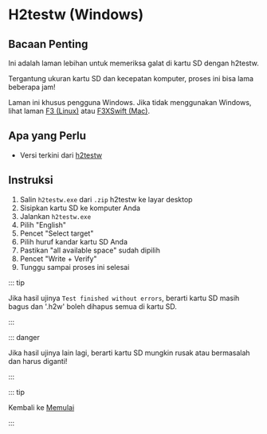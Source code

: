 # H2testw (Windows)

## Bacaan Penting

Ini adalah laman lebihan untuk memeriksa galat di kartu SD dengan h2testw.

Tergantung ukuran kartu SD dan kecepatan komputer, proses ini bisa lama beberapa jam!

Laman ini khusus pengguna Windows. Jika tidak menggunakan Windows, lihat laman [F3 (Linux)](f3-\(linux\)) atau [F3XSwift (Mac)](f3xswift-\(mac\)).

## Apa yang Perlu

- Versi terkini dari [h2testw](https://www.heise.de/ct/Redaktion/bo/downloads/h2testw_1.4.zip)

## Instruksi

1. Salin `h2testw.exe` dari `.zip` h2testw ke layar desktop
2. Sisipkan kartu SD ke komputer Anda
3. Jalankan `h2testw.exe`
4. Pilih "English"
5. Pencet "Select target"
6. Pilih huruf kandar kartu SD Anda
7. Pastikan "all available space" sudah dipilih
8. Pencet "Write + Verify"
9. Tunggu sampai proses ini selesai

::: tip

Jika hasil ujinya `Test finished without errors`, berarti kartu SD masih bagus dan '.h2w' boleh dihapus semua di kartu SD.

:::

::: danger

Jika hasil ujinya lain lagi, berarti kartu SD mungkin rusak atau bermasalah dan harus diganti!

:::

::: tip

Kembali ke [Memulai](get-started)

:::
